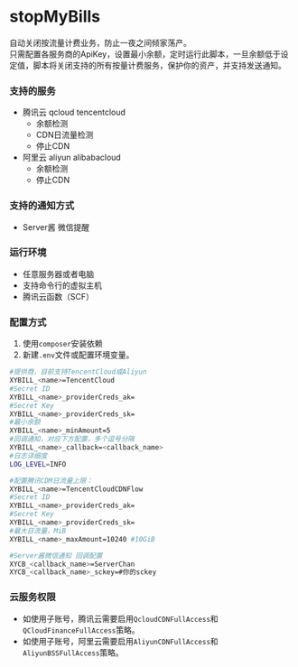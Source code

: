 # stopMyBills  
自动关闭按流量计费业务，防止一夜之间倾家荡产。  
只需配置各服务商的ApiKey，设置最小余额，定时运行此脚本，一旦余额低于设定值，脚本将关闭支持的所有按量计费服务，保护你的资产，并支持发送通知。

### 支持的服务
 - 腾讯云 qcloud tencentcloud
     - 余额检测
     - CDN日流量检测
     - 停止CDN
 - 阿里云 aliyun alibabacloud
     - 余额检测
     - 停止CDN

### 支持的通知方式
 - Server酱 微信提醒

### 运行环境
 - 任意服务器或者电脑
 - 支持命令行的虚拟主机
 - 腾讯云函数（SCF）

### 配置方式
1. 使用`composer`安装依赖
2. 新建`.env`文件或配置环境变量。
```bash
#提供商，目前支持TencentCloud或Aliyun
XYBILL_<name>=TencentCloud 
#Secret ID
XYBILL_<name>_providerCreds_ak= 
#Secret Key
XYBILL_<name>_providerCreds_sk= 
#最小余额
XYBILL_<name>_minAmount=5 
#回调通知，对应下方配置，多个逗号分隔
XYBILL_<name>_callback=<callback_name>
#日志详细度
LOG_LEVEL=INFO

#配置腾讯CDM日流量上限：
XYBILL_<name>=TencentCloudCDNFlow
#Secret ID
XYBILL_<name>_providerCreds_ak= 
#Secret Key
XYBILL_<name>_providerCreds_sk= 
#最大日流量，MiB
XYBILL_<name>_maxAmount=10240 #10GiB

#Server酱微信通知 回调配置
XYCB_<callback_name>=ServerChan
XYCB_<callback_name>_sckey=#你的sckey
```

### 云服务权限
 - 如使用子账号，腾讯云需要启用`QcloudCDNFullAccess`和`QCloudFinanceFullAccess`策略。
 - 如使用子账号，阿里云需要启用`AliyunCDNFullAccess`和`AliyunBSSFullAccess`策略。